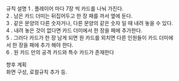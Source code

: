 규칙 설명
1 . 플레이어 마다 7장 씩 카드를 나눠 가진다.  
2 . 남은 카드 더미는 뒤집어두고 한 장 패를 까서 옆에 둔다.  
3 . 같은 문양의 다른 숫자거나, 다른 문양의 같은 숫자 일 때 내려 놓을 수 있다.  
4 . 내려 놓은 것이 없다면 카드 더미에서 한 장을 패에 추가한다.  
5 . 그러다 카드가 한 장 남게 되면 원 카드를 외치면 다른 인원들이 카드 더미에  
서 한 장을 패에 추가 해야 한다.  
6 . 원 카드 만의 공격 카드와 특수 카드가 존재한다  


향후 계획  
화면 구성, 로컬규칙 추가 등.  
